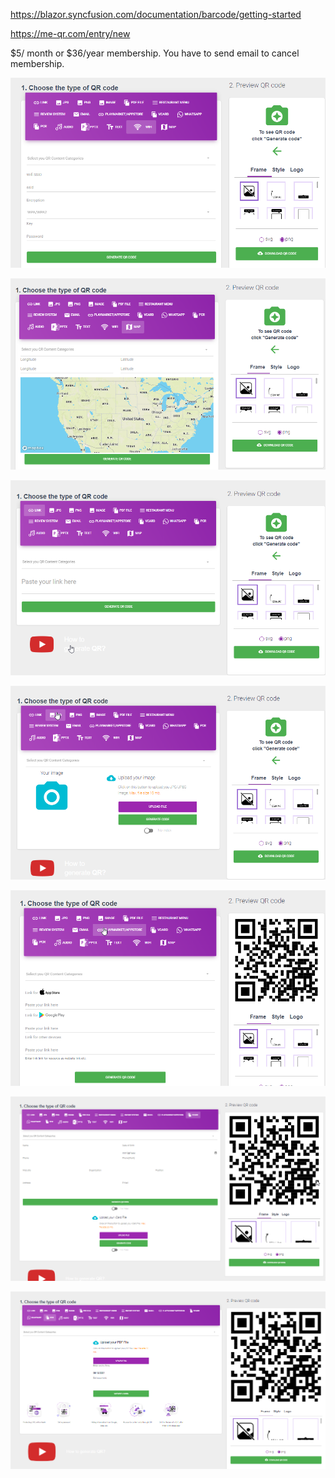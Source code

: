 https://blazor.syncfusion.com/documentation/barcode/getting-started

https://me-qr.com/entry/new

$5/ month or $36/year membership. You have to send email to cancel membership. 

![image-20211128191758892](QRCodeGenerator.assets/image-20211128191758892.png)



![image-20211128191851375](QRCodeGenerator.assets/image-20211128191851375.png)



![image-20211128191913487](QRCodeGenerator.assets/image-20211128191913487.png)



![image-20211128191938882](QRCodeGenerator.assets/image-20211128191938882.png)



![image-20211128193306057](QRCodeGenerator.assets/image-20211128193306057.png)



<img src="QRCodeGenerator.assets/image-20211128193345709.png" alt="image-20211128193345709" style="zoom:150%;" />



![image-20211128193509493](QRCodeGenerator.assets/image-20211128193509493.png)

